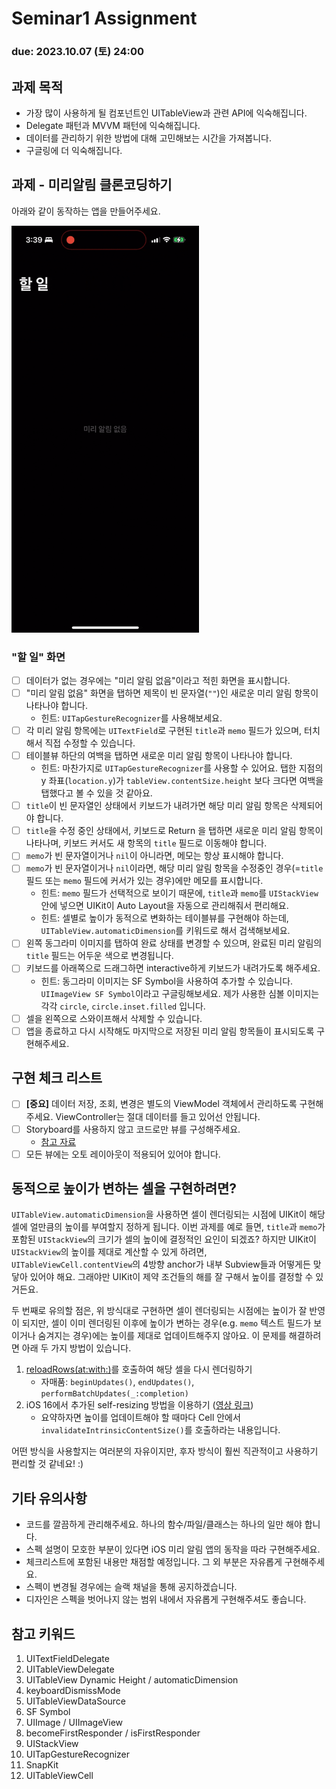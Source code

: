 Seminar1 Assignment
================================

### **due: 2023.10.07 (토) 24:00**

## 과제 목적
- 가장 많이 사용하게 될 컴포넌트인 UITableView과 관련 API에 익숙해집니다.
- Delegate 패턴과 MVVM 패턴에 익숙해집니다.
- 데이터를 관리하기 위한 방법에 대해 고민해보는 시간을 가져봅니다.
- 구글링에 더 익숙해집니다.

## 과제 - 미리알림 클론코딩하기

아래와 같이 동작하는 앱을 만들어주세요.

<img width="300" alt="Todo" src="./static/demo.gif">

### "할 일" 화면
- [ ] 데이터가 없는 경우에는 "미리 알림 없음"이라고 적힌 화면을 표시합니다.
- [ ] "미리 알림 없음" 화면을 탭하면 제목이 빈 문자열(`""`)인 새로운 미리 알림 항목이 나타나야 합니다.
  - 힌트: `UITapGestureRecognizer`를 사용해보세요.
- [ ] 각 미리 알림 항목에는 `UITextField`로 구현된 `title`과 `memo` 필드가 있으며, 터치해서 직접 수정할 수 있습니다.
- [ ] 테이블뷰 하단의 여백을 탭하면 새로운 미리 알림 항목이 나타나야 합니다.
  - 힌트: 마찬가지로 `UITapGestureRecognizer`를 사용할 수 있어요. 탭한 지점의 y 좌표(`location.y`)가 `tableView.contentSize.height` 보다 크다면 여백을 탭했다고 볼 수 있을 것 같아요.
- [ ] `title`이 빈 문자열인 상태에서 키보드가 내려가면 해당 미리 알림 항목은 삭제되어야 합니다.
- [ ] `title`을 수정 중인 상태에서, 키보드로 Return 을 탭하면 새로운 미리 알림 항목이 나타나며, 키보드 커서도 새 항목의 `title` 필드로 이동해야 합니다.
- [ ] `memo`가 빈 문자열이거나 `nil`이 아니라면, 메모는 항상 표시해야 합니다.
- [ ] `memo`가 빈 문자열이거나 `nil`이라면, 해당 미리 알림 항목을 수정중인 경우(=`title` 필드 또는 `memo` 필드에 커서가 있는 경우)에만 메모를 표시합니다.
  - 힌트: `memo` 필드가 선택적으로 보이기 때문에,  `title`과 `memo`를 `UIStackView` 안에 넣으면 UIKit이 Auto Layout을 자동으로 관리해줘서 편리해요.
  - 힌트: 셀별로 높이가 동적으로 변화하는 테이블뷰를 구현해야 하는데, `UITableView.automaticDimension`를 키워드로 해서 검색해보세요.
- [ ] 왼쪽 동그라미 이미지를 탭하여 완료 상태를 변경할 수 있으며, 완료된 미리 알림의 `title` 필드는 어두운 색으로 변경됩니다.
- [ ] 키보드를 아래쪽으로 드래그하면 interactive하게 키보드가 내려가도록 해주세요.
  - 힌트: 동그라미 이미지는 SF Symbol을 사용하여 추가할 수 있습니다. `UIImageView SF Symbol`이라고 구글링해보세요. 제가 사용한 심볼 이미지는 각각 `circle`, `circle.inset.filled` 입니다.
- [ ] 셀을 왼쪽으로 스와이프해서 삭제할 수 있습니다.
- [ ] 앱을 종료하고 다시 시작해도 마지막으로 저장된 미리 알림 항목들이 표시되도록 구현해주세요.

## 구현 체크 리스트
- [ ] **[중요]** 데이터 저장, 조회, 변경은 별도의 ViewModel 객체에서 관리하도록 구현해주세요. ViewController는 절대 데이터를 들고 있어선 안됩니다.
- [ ] Storyboard를 사용하지 않고 코드로만 뷰를 구성해주세요.
  - [참고 자료](https://medium.com/@yatimistark/removing-storyboard-from-app-xcode-14-swift-5-2c707deb858)
- [ ] 모든 뷰에는 오토 레이아웃이 적용되어 있어야 합니다.

## 동적으로 높이가 변하는 셀을 구현하려면?

`UITableView.automaticDimension`을 사용하면 셀이 렌더링되는 시점에 UIKit이 해당 셀에 얼만큼의 높이를 부여할지 정하게 됩니다. 이번 과제를 예로 들면, `title`과 `memo`가 포함된 `UIStackView`의 크기가 셀의 높이에 결정적인 요인이 되겠죠? 하지만 UIKit이 `UIStackView`의 높이를 제대로 계산할 수 있게 하려면, `UITableViewCell.contentView`의 4방향 anchor가 내부 Subview들과 어떻게든 맞닿아 있어야 해요. 그래야만 UIKit이 제약 조건들의 해를 잘 구해서 높이를 결정할 수 있거든요.

두 번째로 유의할 점은, 위 방식대로 구현하면 셀이 렌더링되는 시점에는 높이가 잘 반영이 되지만, 셀이 이미 렌더링된 이후에 높이가 변하는 경우(e.g. `memo` 텍스트 필드가 보이거나 숨겨지는 경우)에는 높이를 제대로 업데이트해주지 않아요. 이 문제를 해결하려면 아래 두 가지 방법이 있습니다.
1. [reloadRows(at:with:)](https://developer.apple.com/documentation/uikit/uitableview/1614935-reloadrows)를 호출하여 해당 셀을 다시 렌더링하기
   - 자매품: `beginUpdates()`, `endUpdates()`, `performBatchUpdates(_:completion)`
2. iOS 16에서 추가된 self-resizing 방법을 이용하기 ([영상 링크](https://developer.apple.com/videos/play/wwdc2022/10068/?time=1145))
   - 요약하자면 높이를 업데이트해야 할 때마다 Cell 안에서 `invalidateIntrinsicContentSize()`를 호출하라는 내용입니다.

어떤 방식을 사용할지는 여러분의 자유이지만, 후자 방식이 훨씬 직관적이고 사용하기 편리할 것 같네요! :)

## 기타 유의사항
- 코드를 깔끔하게 관리해주세요. 하나의 함수/파일/클래스는 하나의 일만 해야 합니다.
- 스펙 설명이 모호한 부분이 있다면 iOS 미리 알림 앱의 동작을 따라 구현해주세요.
- 체크리스트에 포함된 내용만 채점할 예정입니다. 그 외 부분은 자유롭게 구현해주세요.
- 스펙이 변경될 경우에는 슬랙 채널을 통해 공지하겠습니다.
- 디자인은 스펙을 벗어나지 않는 범위 내에서 자유롭게 구현해주셔도 좋습니다.

## 참고 키워드
1. UITextFieldDelegate
2. UITableViewDelegate
3. UITableView Dynamic Height / automaticDimension
4. keyboardDismissMode
5. UITableViewDataSource
6. SF Symbol
7. UIImage / UIImageView
8. becomeFirstResponder / isFirstResponder
9. UIStackView
10. UITapGestureRecognizer
11. SnapKit
12. UITableViewCell